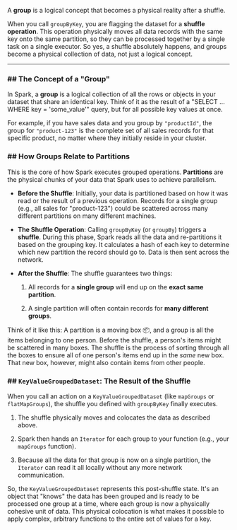 A **group** is a logical concept that becomes a physical reality after a shuffle.

When you call `groupByKey`, you are flagging the dataset for a **shuffle operation**. This operation physically moves all data records with the same key onto the same partition, so they can be processed together by a single task on a single executor. So yes, a shuffle absolutely happens, and groups become a physical collection of data, not just a logical concept.

---

### ## The Concept of a "Group"

In Spark, a **group** is a logical collection of all the rows or objects in your dataset that share an identical key. Think of it as the result of a "SELECT ... WHERE key = 'some_value'" query, but for all possible key values at once.

For example, if you have sales data and you group by `"productId"`, the group for `"product-123"` is the complete set of all sales records for that specific product, no matter where they initially reside in your cluster.

### ## How Groups Relate to Partitions

This is the core of how Spark executes grouped operations. **Partitions** are the physical chunks of your data that Spark uses to achieve parallelism.

- **Before the Shuffle**: Initially, your data is partitioned based on how it was read or the result of a previous operation. Records for a single group (e.g., all sales for "product-123") could be scattered across many different partitions on many different machines.
    
- **The Shuffle Operation**: Calling `groupByKey` (or `groupBy`) triggers a **shuffle**. During this phase, Spark reads all the data and re-partitions it based on the grouping key. It calculates a hash of each key to determine which new partition the record should go to. Data is then sent across the network.
    
- **After the Shuffle**: The shuffle guarantees two things:
    
    1. All records for a **single group** will end up on the **exact same partition**.
        
    2. A single partition will often contain records for **many different groups**.
        

Think of it like this: A partition is a moving box 📦, and a group is all the items belonging to one person. Before the shuffle, a person's items might be scattered in many boxes. The shuffle is the process of sorting through all the boxes to ensure all of one person's items end up in the _same_ new box. That new box, however, might also contain items from other people.

### ## `KeyValueGroupedDataset`: The Result of the Shuffle

When you call an action on a `KeyValueGroupedDataset` (like `mapGroups` or `flatMapGroups`), the shuffle you defined with `groupByKey` finally executes.

1. The shuffle physically moves and colocates the data as described above.
    
2. Spark then hands an `Iterator` for each group to your function (e.g., your `mapGroups` function).
    
3. Because all the data for that group is now on a single partition, the `Iterator` can read it all locally without any more network communication.
    

So, the `KeyValueGroupedDataset` represents this post-shuffle state. It's an object that "knows" the data has been grouped and is ready to be processed one group at a time, where each group is now a physically cohesive unit of data. This physical colocation is what makes it possible to apply complex, arbitrary functions to the entire set of values for a key.